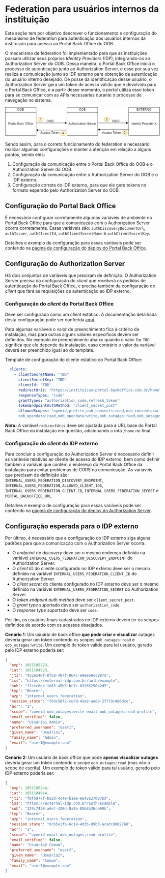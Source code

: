 # Federation para usuários internos da instituição

Esta seção tem por objetivo descrever o funcionamento e configuração do
mecanismo de federation para autenticação dos usuários internos da instituição
para acesso ao Portal Back Office do OOB.

O mecanismo de federation foi implementado para que as instituições possam
utilizar seus próprios *Identity Providers* (IDP), integrando-os ao Authorization
Server do OOB. Dessa maneira, o Portal Back Office inicia o processo de
autenticação junto ao Authorization Server, e esse por sua vez realiza a
comunicação junto ao IDP externo para obtenção da autenticação do usuário
interno desejado. De posse da identificação desse usuário, o Authorization
Server gera um token de acesso válido que é devolvido para o Portal Back
Office, e a partir desse momento, o portal utiliza esse token para se comunicar
com as APIs necessárias durante o processo de navegação no sistema.

![Visão geral - Federation](imagens/visao-geral-federation.png)

Sendo assim, para o correto funcionamento do federation é necessário realizar
algumas configurações e manter a atenção em relação a alguns pontos, sendo 
eles:

1. Configuração da comunicação entre o Portal Back Office do OOB e o
   Authorization Server do OOB.
2. Configuração da comunicação entre o Authorization Server do OOB e o IDP
   externo.
3. Configuração correta do IDP externo, para que ele gere tokens no formato
   esperado pelo Authorization Server do OOB.

## Configuração do Portal Back Office

É necessário configurar corretamente algumas variáveis de ambiente no Portal
Back Office para que a comunicação com o Authorization Server ocorra
corretamente. Essas variáveis são: `authDiscoveryDocumentUrl`, `authIssuer`,
`authClientId`, `authClientSecretName` e `authClientSecretKey`.

Detalhes e exemplo de configuração para essas variáveis pode ser conferido na
[página de configuração do deploy do Portal Back Office](../../deploy/oob-portal-backoffice/readme.md).

## Configuração do Authorization Server

Há dois conjuntos de variáveis que precisam de definição. O Authorization
Server precisa da configuração do *client* que receberá os pedidos de
autenticação do Portal Back Office, e precisa também da configuração do
*client* que fará as requisições de autenticação ao IDP externo.

### Configuração do *client* do Portal Back Office

Deve ser configurado como um *client* estático. A documentação detalhada desta
configuração pode ser conferida [aqui](../../deploy/oob-authorization-server/readme.md#clients).

Para algumas variáveis o valor de preenchimento fica à critério da instalação,
mas para outras alguns valores específicos devem ser definidos. No exemplo de
preenchimento abaixo quando o valor for `TBD` significa que ele depende da
instalação, caso contrário o valor da variável deverá ser preenchido igual ao
do template.

Template de configuração do cliente estático do Portal Back Office:

```yaml
  clients:
    - clientSecretName: "TBD"
      clientSecretKey: "TBD"
      clientId: "TBD"
      redirectUris: "https://instituicao-portal-backoffice.com.br/home"
      responseTypes: "code"
      grantTypes: "authorization_code,refresh_token"
      tokenEndpointAuthMethod: "client_secret_post"
      allowedScopes: "openid,profile,oob_consents:read,oob_consents:write,
      oob_opendata:read,oob_opendata:write,oob_outages:read,oob_outages:write"
```

***Nota:*** A variável `redirectUris` deve ser ajustada para a URL base do
Portal Back Office da instalação em questão, adicionando a rota `/home` no
final.

### Configuração do *client* do IDP externo

Para concluir a configuração do Authorization Server é necessário definir as
variáveis relativas ao cliente de acesso do IDP externo, bem como definir
também a variável que contém o endereço do Portal Back Office da instalação
para evitar problemas de CORS na comunicação. As variáveis que precisam de
definição são: `INTERNAL_USERS_FEDERATION_DISCOVERY_ENDPOINT`,
`INTERNAL_USERS_FEDERATION_ALLOWED_CLIENT_IDS`,
`INTERNAL_USERS_FEDERATION_CLIENT_ID`, `INTERNAL_USERS_FEDERATION_SECRET` e
`PORTAL_BACKOFFICE_URL`.

Detalhes e exemplo de configuração para essas variáveis pode ser conferido na
[página de configuração do deploy do Authorization Server](../../deploy/oob-authorization-server/readme.md#additionalvars).

## Configuração esperada para o IDP externo

Por último, é necessário que a configuração do IDP externo siga alguns padrões
para que a comunicação com o Authorization Server ocorra.

- O *endpoint* de *discovery* deve ser o mesmo endereço definido na variável
  `INTERNAL_USERS_FEDERATION_DISCOVERY_ENDPOINT` do Authorization Server.
- O *client ID* do cliente configurado no IDP externo deve ser o mesmo definido
  na variável `INTERNAL_USERS_FEDERATION_CLIENT_ID` do Authorization Server.
- O *client secret* do cliente configurado no IDP externo deve ser o mesmo
  definido na variável `INTERNAL_USERS_FEDERATION_SECRET` do Authorization
  Server.
- O *token endpoint auth method* deve ser `client_secret_post`.
- O *grant type* suportado deve ser `authorization_code`.
- O *response type* suportado deve ser `code`.
  
Por fim, os usuários finais cadastrados no IDP externo devem ter os scopes
definidos de acordo com os acessos desejados.

**Cenário 1:**  Um usuário de back office **que pode criar e visualizar** outages
deveria gerar um token contendo os scopes `oob_outages:read` e
`oob_outages:write`. Um exemplo de token válido para tal usuário, gerado pelo
IDP externo poderia ser:

```json
{
  "exp": 1651105223,
  "iat": 1651104923,
  "jti": "452e540f-0f58-407f-864c-e9ee09cc897a",
  "iss": "https://external-idp.com.br/auth/example",
  "sub": "f2cec0ee-1d63-45b3-bc7c-03266250a2d5",
  "typ": "Bearer",
  "azp": "internal_users_federation",
  "session_state": "76dc5872-ce3d-42e8-ae88-2f779c486dce",
  "acr": "1",
  "scope": "openid oob_outages:write email oob_outages:read profile",
  "email_verified": false,
  "name": "Usuário1 Admin",
  "preferred_username": "user1",
  "given_name": "Usuário1",
  "family_name": "Admin",
  "email": "user1@example.com"
}
```

**Cenário 2:** Um usuário de back office que pode **apenas visualizar outages**
deveria gerar um token contendo o scope `oob_outages:read` (mas não o scope
de escrita). Um exemplo de token válido para tal usuário, gerado pelo IDP
externo poderia ser:

```json
{
  "exp": 1651105244,
  "iat": 1651104944,
  "jti": "f8fb977f-b02d-4c49-b1ee-e642e27b07bd",
  "iss": "https://external-idp.com.br/auth/example",
  "sub": "329c7438-a6ef-426d-8a8b-05b6b26ce69b",
  "typ": "Bearer",
  "azp": "internal_users_federation",
  "session_state": "0cb5e1fb-6c19-4d3b-89b3-acadc0902768",
  "acr": "1",
  "scope": "openid email oob_outages:read profile",
  "email_verified": false,
  "name": "Usuário2 Comum",
  "preferred_username": "user2",
  "given_name": "Usuário2",
  "family_name": "Comum",
  "email": "user2@example.com"
}
```
